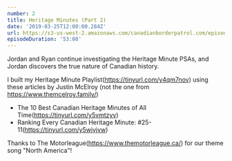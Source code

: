 ```yaml
---
number: 2
title: Heritage Minutes (Part 2)
date: '2019-03-25T12:00:00.284Z'
url: https://s3-us-west-2.amazonaws.com/canadianborderpatrol.com/episodes/Canadian+Border+Patrol+02+-+Heritage+Minutes+(Part+2).mp3
episodeDuration: '53:08'
---
```


Jordan and Ryan continue investigating the Heritage Minute PSAs, and Jordan discovers the true nature of Canadian history.

<!-- end -->

I built my Heritage Minute Playlist(https://tinyurl.com/y4qm7nov) using these articles by Justin McElroy (not the one from https://www.themcelroy.family/)
* The 10 Best Canadian Heritage Minutes of All Time(https://tinyurl.com/y5vmtzyv)
* Ranking Every Canadian Heritage Minute: #25-11(https://tinyurl.com/y5wjvjvw)

Thanks to The Motorleague(https://www.themotorleague.ca/) for our theme song "North America"!
